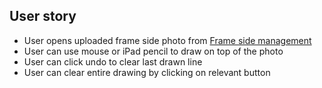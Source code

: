 ## User story

- User opens uploaded frame side photo from [Frame side management](https://www.notion.so/Frame-side-management-ccfbfe36e0864770b5f77644cb44cbda?pvs=21)
- User can use mouse or iPad pencil to draw on top of the photo
- User can click undo to clear last drawn line
- User can clear entire drawing by clicking on relevant button